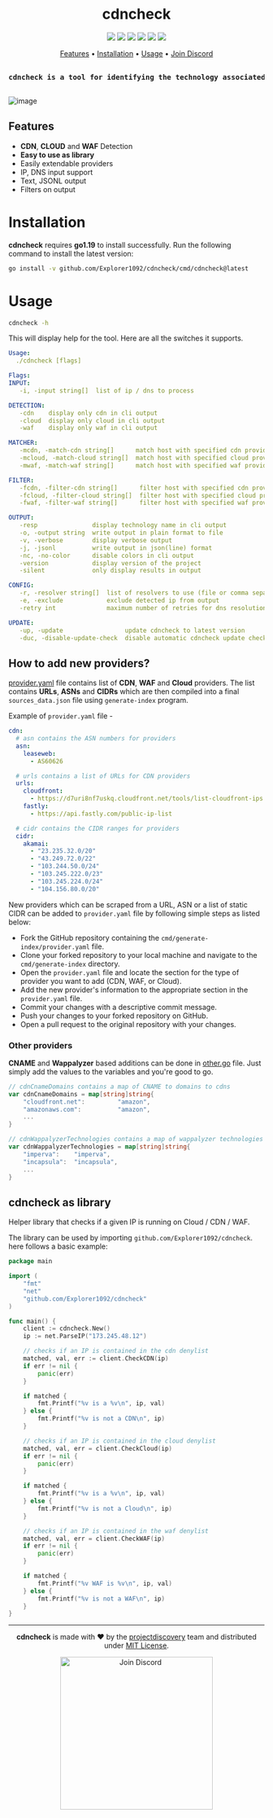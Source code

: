 <h1 align="center">
 cdncheck
<br>
</h1>


<p align="center">
<a href="https://opensource.org/licenses/MIT"><img src="https://img.shields.io/badge/license-MIT-_red.svg"></a>
<a href="https://goreportcard.com/badge/github.com/Explorer1092/cdncheck"><img src="https://goreportcard.com/badge/github.com/Explorer1092/cdncheck"></a>
<a href="https://pkg.go.dev/github.com/Explorer1092/cdncheck/pkg/cdncheck"><img src="https://img.shields.io/badge/go-reference-blue"></a>
<a href="https://github.com/Explorer1092/cdncheck/releases"><img src="https://img.shields.io/github/release/Explorer1092/cdncheck"></a>
<a href="https://twitter.com/pdiscoveryio"><img src="https://img.shields.io/twitter/follow/pdiscoveryio.svg?logo=twitter"></a>
<a href="https://discord.gg/projectdiscovery"><img src="https://img.shields.io/discord/695645237418131507.svg?logo=discord"></a>
</p>

<p align="center">
  <a href="#features">Features</a> •
  <a href="#installation">Installation</a> •
  <a href="#usage">Usage</a> •
  <a href="https://discord.gg/projectdiscovery">Join Discord</a>

</p>

<pre align="center">
<b>
cdncheck is a tool for identifying the technology associated with dns / ip network addresses.
</b>
</pre>

![image](https://user-images.githubusercontent.com/8293321/234400462-9474a3b6-4f9f-443b-a5c7-15120d6cef5f.png)

## Features

- **CDN**, **CLOUD** and **WAF** Detection
- **Easy to use as library**
- Easily extendable providers
- IP, DNS input support
- Text, JSONL output
- Filters on output

# Installation

**cdncheck** requires **go1.19** to install successfully. Run the following command to install the latest version:

```sh
go install -v github.com/Explorer1092/cdncheck/cmd/cdncheck@latest
```

# Usage

```sh
cdncheck -h
```

This will display help for the tool. Here are all the switches it supports.

```yaml
Usage:
  ./cdncheck [flags]

Flags:
INPUT:
   -i, -input string[]  list of ip / dns to process

DETECTION:
   -cdn    display only cdn in cli output
   -cloud  display only cloud in cli output
   -waf    display only waf in cli output

MATCHER:
   -mcdn, -match-cdn string[]      match host with specified cdn provider (cloudfront, fastly, google, leaseweb)
   -mcloud, -match-cloud string[]  match host with specified cloud provider (aws, google, oracle)
   -mwaf, -match-waf string[]      match host with specified waf provider (cloudflare, incapsula, sucuri, akamai)

FILTER:
   -fcdn, -filter-cdn string[]      filter host with specified cdn provider (cloudfront, fastly, google, leaseweb)
   -fcloud, -filter-cloud string[]  filter host with specified cloud provider (aws, google, oracle)
   -fwaf, -filter-waf string[]      filter host with specified waf provider (cloudflare, incapsula, sucuri, akamai)

OUTPUT:
   -resp               display technology name in cli output
   -o, -output string  write output in plain format to file
   -v, -verbose        display verbose output
   -j, -jsonl          write output in json(line) format
   -nc, -no-color      disable colors in cli output
   -version            display version of the project
   -silent             only display results in output

CONFIG:
   -r, -resolver string[]  list of resolvers to use (file or comma separated)
   -e, -exclude            exclude detected ip from output
   -retry int              maximum number of retries for dns resolution (must be at least 1) (default 2)

UPDATE:
   -up, -update                 update cdncheck to latest version
   -duc, -disable-update-check  disable automatic cdncheck update check
```

## How to add new providers?

[provider.yaml](cmd/generate-index/provider.yaml) file contains list of **CDN**, **WAF** and **Cloud** providers. The list contains **URLs**, **ASNs** and **CIDRs** which are then compiled into a final `sources_data.json` file using `generate-index` program.

Example of `provider.yaml` file - 

```yaml
cdn:
  # asn contains the ASN numbers for providers
  asn:
    leaseweb:
      - AS60626

  # urls contains a list of URLs for CDN providers
  urls:
    cloudfront:
      - https://d7uri8nf7uskq.cloudfront.net/tools/list-cloudfront-ips
    fastly:
      - https://api.fastly.com/public-ip-list

  # cidr contains the CIDR ranges for providers
  cidr:
    akamai:
      - "23.235.32.0/20"
      - "43.249.72.0/22"
      - "103.244.50.0/24"
      - "103.245.222.0/23"
      - "103.245.224.0/24"
      - "104.156.80.0/20"
```

New providers which can be scraped from a URL, ASN or a list of static CIDR can be added to `provider.yaml` file by following simple steps as listed below:

- Fork the GitHub repository containing the `cmd/generate-index/provider.yaml` file.
- Clone your forked repository to your local machine and navigate to the `cmd/generate-index` directory.
- Open the `provider.yaml` file and locate the section for the type of provider you want to add (CDN, WAF, or Cloud).
- Add the new provider's information to the appropriate section in the `provider.yaml` file.
- Commit your changes with a descriptive commit message.
- Push your changes to your forked repository on GitHub.
- Open a pull request to the original repository with your changes.


### Other providers

**CNAME** and **Wappalyzer** based additions can be done in [other.go](other.go) file. Just simply add the values to the variables and you're good to go.

```go
// cdnCnameDomains contains a map of CNAME to domains to cdns
var cdnCnameDomains = map[string]string{
	"cloudfront.net":         "amazon",
	"amazonaws.com":          "amazon",
    ...
}

// cdnWappalyzerTechnologies contains a map of wappalyzer technologies to cdns
var cdnWappalyzerTechnologies = map[string]string{
	"imperva":    "imperva",
	"incapsula":  "incapsula",
	...
}
```

## cdncheck as library

Helper library that checks if a given IP is running on Cloud / CDN / WAF.

The library can be used by importing `github.com/Explorer1092/cdncheck`. here follows a basic example:

```go
package main

import (
	"fmt"
	"net"
	"github.com/Explorer1092/cdncheck"
)

func main() {
	client := cdncheck.New()
	ip := net.ParseIP("173.245.48.12")

	// checks if an IP is contained in the cdn denylist
	matched, val, err := client.CheckCDN(ip)
	if err != nil {
		panic(err)
	}

	if matched {
		fmt.Printf("%v is a %v\n", ip, val)
	} else {
		fmt.Printf("%v is not a CDN\n", ip)
	}

	// checks if an IP is contained in the cloud denylist
	matched, val, err = client.CheckCloud(ip)
	if err != nil {
		panic(err)
	}

	if matched {
		fmt.Printf("%v is a %v\n", ip, val)
	} else {
		fmt.Printf("%v is not a Cloud\n", ip)
	}

	// checks if an IP is contained in the waf denylist
	matched, val, err = client.CheckWAF(ip)
	if err != nil {
		panic(err)
	}

	if matched {
		fmt.Printf("%v WAF is %v\n", ip, val)
	} else {
		fmt.Printf("%v is not a WAF\n", ip)
	}
}
```

--------

<div align="center">

**cdncheck** is made with ❤️ by the [projectdiscovery](https://projectdiscovery.io) team and distributed under [MIT License](LICENSE.md).


<a href="https://discord.gg/projectdiscovery"><img src="https://raw.githubusercontent.com/projectdiscovery/nuclei-burp-plugin/main/static/join-discord.png" width="300" alt="Join Discord"></a>

</div>